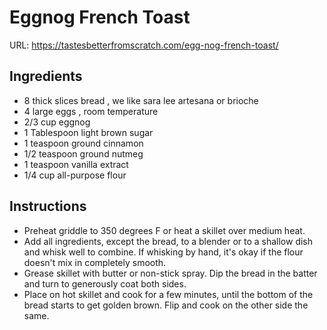 # Eggnog French Toast
URL:  https://tastesbetterfromscratch.com/egg-nog-french-toast/

## Ingredients
-   8 thick slices bread , we like sara lee artesana or brioche
-   4 large eggs , room temperature
-   2/3 cup eggnog
-   1 Tablespoon light brown sugar
-   1 teaspoon ground cinnamon
-   1/2 teaspoon ground nutmeg
-   1 teaspoon vanilla extract
-   1/4 cup all-purpose flour

## Instructions
-   Preheat griddle to 350 degrees F or heat a skillet over medium heat.  
-   Add all ingredients, except the bread, to a blender or to a shallow dish and whisk well to combine. If whisking by hand, it's okay if the flour doesn't mix in completely smooth.
-   Grease skillet with butter or non-stick spray. Dip the bread in the batter and turn to generously coat both sides.
-   Place on hot skillet and cook for a few minutes, until the bottom of the bread starts to get golden brown. Flip and cook on the other side the same. 